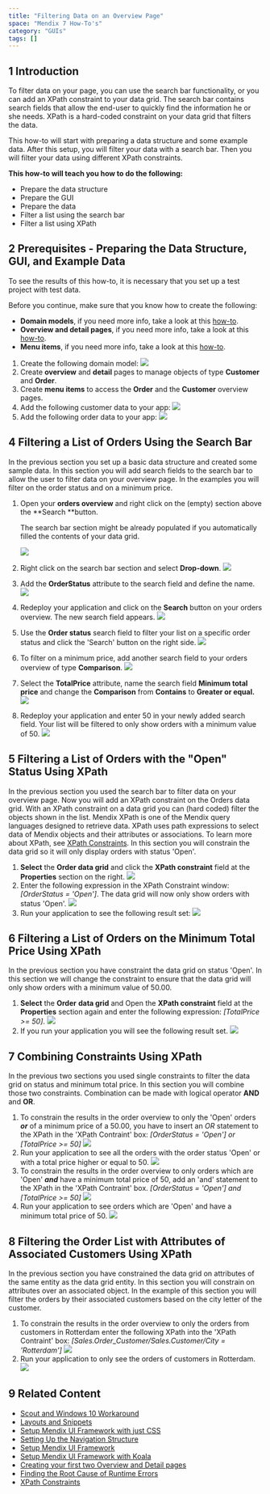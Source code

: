 ```yaml
---
title: "Filtering Data on an Overview Page"
space: "Mendix 7 How-To's"
category: "GUIs"
tags: []
---
```


## 1 Introduction

To filter data on your page, you can use the search bar functionality, or you can add an XPath constraint to your data grid. The search bar contains search fields that allow the end-user to quickly find the information he or she needs. XPath is a hard-coded constraint on your data grid that filters the data.

This how-to will start with preparing a data structure and some example data. After this setup, you will filter your data with a search bar. Then you will filter your data using different XPath constraints. 

**This how-to will teach you how to do the following:**

* Prepare the data structure
* Prepare the GUI
* Prepare the data
* Filter a list using the search bar
* Filter a list using XPath

## 2 Prerequisites - Preparing the Data Structure, GUI, and Example Data

To see the results of this how-to, it is necessary that you set up a test project with test data.

Before you continue, make sure that you know how to create the following:

* **Domain models**, if you need more info, take a look at this [how-to](../data-models/create-a-basic-data-layer).
* **Overview and detail pages**, if you need more info, take a look at this [how-to](create-your-first-two-overview-and-detail-pages).
* **Menu items**, if you need more info, take a look at this [how-to](setting-up-the-navigation-structure).

1.  Create the following domain model:
    ![](attachments/18448705/18581378.png)
2.  Create **overview** and **detail** pages to manage objects of type **Customer** and **Order**.
3.  Create **menu items** to access the **Order** and the **Customer** overview pages.
4.  Add the following customer data to your app:
    ![](attachments/18448705/18581374.png)
5.  Add the following order data to your app:
    ![](attachments/18448705/18581373.png)

## 4 Filtering a List of Orders Using the Search Bar

In the previous section you set up a basic data structure and created some sample data. In this section you will add search fields to the search bar to allow the user to filter data on your overview page. In the examples you will filter on the order status and on a minimum price.

1.  Open your **orders overview** and right click on the (empty) section above the **Search **button.

    <div class="alert alert-warning">

    The search bar section might be already populated if you automatically filled the contents of your data grid.

    </div>

    ![](attachments/18448705/18581359.png)

2.  Right click on the search bar section and select **Drop-down**.
    ![](attachments/18448705/18581358.png)

3.  Add the **OrderStatus** attribute to the search field and define the name.
    ![](attachments/18448705/18581355.png)

4.  Redeploy your application and click on the **Search** button on your orders overview. The new search field appears.
    ![](attachments/18448705/18581354.png)

5.  Use the **Order status** search field to filter your list on a specific order status and click the 'Search' button on the right side.
    ![](attachments/18448705/18581353.png)

6.  To filter on a minimum price, add another search field to your orders overview of type **Comparison**.
    ![](attachments/18448705/18581352.png)

7.  Select the **TotalPrice** attribute, name the search field **Minimum total price** and change the **Comparison** from **Contains** to **Greater or equal.**
    ![](attachments/18448705/18581351.png)

8.  Redeploy your application and enter 50 in your newly added search field. Your list will be filtered to only show orders with a minimum value of 50.
    ![](attachments/18448705/18581350.png)

## 5 Filtering a List of Orders with the "Open" Status Using XPath 

In the previous section you used the search bar to filter data on your overview page. Now you will add an XPath constraint on the Orders data grid. With an XPath constraint on a data grid you can (hard coded) filter the objects shown in the list. Mendix XPath is one of the Mendix query languages designed to retrieve data. XPath uses path expressions to select data of Mendix objects and their attributes or associations. To learn more about XPath, see [XPath Constraints](/refguide7/xpath-constraints). In this section you will constrain the data grid so it will only display orders with status 'Open'.

1.  **Select** the **Order data grid** and click the **XPath constraint** field at the **Properties** section on the right.
    ![](attachments/18448705/18581372.png)
2.  Enter the following expression in the XPath Constraint window: _[OrderStatus = 'Open']_. The data grid will now only show orders with status 'Open'.
    ![](attachments/18448705/18581371.png)
3.  Run your application to see the following result set:
    ![](attachments/18448705/18581370.png)

## 6 Filtering a List of Orders on the Minimum Total Price Using XPath

In the previous section you have constraint the data grid on status 'Open'. In this section we will change the constraint to ensure that the data grid will only show orders with a minimum value of 50.00.

1.  **Select** the **Order** **data grid** and Open the **XPath constraint** field at the **Properties** section again and enter the following expression: _[TotalPrice >= 50]_.
    ![](attachments/18448705/18581367.png) 
2.  If you run your application you will see the following result set.
    ![](attachments/18448705/18581368.png)

## 7 Combining Constraints Using XPath

In the previous two sections you used single constraints to filter the data grid on status and minimum total price. In this section you will combine those two constraints. Combination can be made with logical operator **AND** and **OR**.  

1.  To constrain the results in the order overview to only the 'Open' orders _**or**_ of a minimum price of a 50.00, you have to insert an _OR_ statement to the XPath in the 'XPath Contraint' box:
    _[OrderStatus = 'Open']_
    _or_
    _[TotalPrice >= 50]_
    ![](attachments/18448705/18581366.png)
2.  Run your application to see all the orders with the order status 'Open' or with a total price higher or equal to 50.
    ![](attachments/18448705/18581373.png)
3.  To constrain the results in the order overview to only orders which are 'Open' _**and**_ have a minimum total price of 50, add an 'and' statement to the XPath in the 'XPath Contraint' box.
    _[OrderStatus = 'Open']_
    _and_
    _[TotalPrice >= 50]_
    ![](attachments/18448705/18581365.png)
4.  Run your application to see orders which are 'Open' and have a minimum total price of 50.
    ![](attachments/18448705/18581364.png)

## 8 Filtering the Order List with Attributes of Associated Customers Using XPath

In the previous section you have constrained the data grid on attributes of the same entity as the data grid entity. In this section you will constrain on attributes over an associated object. In the example of this section you will filter the orders by their associated customers based on the city letter of the customer. 

1.  To constrain the results in the order overview to only the orders from customers in Rotterdam enter the following XPath into the 'XPath Contraint' box:
    _[Sales.Order_Customer/Sales.Customer/City = 'Rotterdam']_
    ![](attachments/18448705/18581363.png)
2.  Run your application to only see the orders of customers in Rotterdam.
    ![](attachments/18448705/18581362.png)

## 9 Related Content

*   [Scout and Windows 10 Workaround](scout-and-windows-10-workaround)
*   [Layouts and Snippets](layouts-and-snippets)
*   [Setup Mendix UI Framework with just CSS](setup-mendix-ui-framework-with-just-css)
*   [Setting Up the Navigation Structure](setting-up-the-navigation-structure)
*   [Setup Mendix UI Framework](setup-mendix-ui-framework)
*   [Setup Mendix UI Framework with Koala](setup-mendix-ui-framework-with-koala)
*   [Creating your first two Overview and Detail pages](create-your-first-two-overview-and-detail-pages)
*   [Finding the Root Cause of Runtime Errors](../monitoring-troubleshooting/finding-the-root-cause-of-runtime-errors)
*   [XPath Constraints](/refguide7/xpath-constraints)
